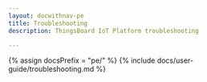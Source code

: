 ```yaml
---
layout: docwithnav-pe
title: Troubleshooting
description: ThingsBoard IoT Platform troubleshooting

---
```


{% assign docsPrefix = "pe/" %}
{% include docs/user-guide/troubleshooting.md %}
